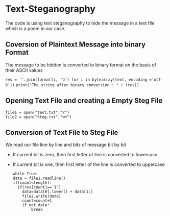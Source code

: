# Text-Steganography
The code is using text steganography to hide the message in a text file which is a poem in our case.

## Coversion of Plaintext Message into binary Format
The message to be hidden is converted to binary format on the basis of their ASCII values

 `res = ''.join(format(i, 'b') for i in bytearray(text, encoding ='utf-8'))`
  `print("The string after binary conversion : " + (res))`

## Opening Text File and creating a Empty Steg File

	file1 = open("test.txt","r") 
    file2 = open("Steg.txt","w+") 
## Conversion of Text File to Steg File

We read our file line by line and bits of message bit by bit
+ If current bit is zero, then first letter of line is converted to lowercase
+ If current bit is one, then first letter of the line is converted to uppercase

	```count = 0
  while True:
    data = file1.readline()
    if(count<length):
      if(res[count]=='1'):
        data=data[0].lower() + data[1:] 
        file2.write(data)
        count=count+1
        if not data:
            break

